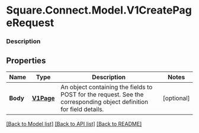 # Square.Connect.Model.V1CreatePageRequest

### Description



## Properties

Name | Type | Description | Notes
------------ | ------------- | ------------- | -------------
**Body** | [**V1Page**](V1Page.md) | An object containing the fields to POST for the request.  See the corresponding object definition for field details. | [optional] 



[[Back to Model list]](../README.md#documentation-for-models) [[Back to API list]](../README.md#documentation-for-api-endpoints) [[Back to README]](../README.md)

